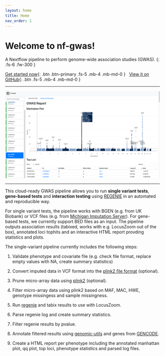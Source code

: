 ```yaml
---
layout: home
title: Home
nav_order: 1
---
```


# Welcome to nf-gwas!

A Nextflow pipeline to perform genome-wide association studies (GWAS).
{: .fs-6 .fw-300 }


[Get started now](getting-started){: .btn .btn-primary .fs-5 .mb-4 .mb-md-0 }&nbsp;&nbsp;
[View it on GitHub](https://github.com/genepi/nf-gwas){: .btn .fs-5 .mb-4 .mb-md-0 }


---

![image](images/Figure2_example_report.png)

---
This cloud-ready GWAS pipeline allows you to run **single variant tests**, **gene-based tests**  and **interaction testing** using [REGENIE](https://github.com/rgcgithub/regenie) in an automated and reproducible way.

For single variant tests, the pipeline works with BGEN (e.g. from UK Biobank) or VCF files (e.g. from [Michigan Imputation Server](https://imputationserver.sph.umich.edu/)). For gene-based tests, we currently support BED files as an input.
The pipeline outputs association results (tabixed, works with e.g. LocusZoom out of the box), annotated loci tophits and an interactive HTML report provding statistics and plots.

The single-variant pipeline currently includes the following steps:


1. Validate phenotype and covariate file (e.g. check file format, replace empty values with NA, create summary statistics)

2. Convert imputed data in VCF format into the [plink2 file format](https://github.com/chrchang/plink-ng/blob/master/pgen_spec/pgen_spec.pdf) (optional).

3. Prune micro-array data using [plink2](https://www.cog-genomics.org/plink/2.0/) (optional).

4. Filter micro-array data using plink2 based on MAF, MAC, HWE, genotype missingess and sample missingness.

5. Run [regenie](https://github.com/rgcgithub/regenie) and tabix results to use with LocusZoom.

6. Parse regenie log and create summary statistics.

7. Filter regenie results by pvalue.

8. Annotate filtered results using [genomic-utils](https://github.com/genepi/genomic-utils) and genes from [GENCODE](https://www.gencodegenes.org).

9. Create a HTML report per phenotype including the annotated manhattan plot, qq plot, top loci, phenotype statistics and parsed log files.
